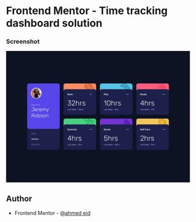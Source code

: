 # Frontend Mentor - Time tracking dashboard solution

### Screenshot

![](./design/desktop-design.jpg)


## Author

- Frontend Mentor - [@ahmed eid](https://www.frontendmentor.io/profile/ahmedmohamedeid98)
